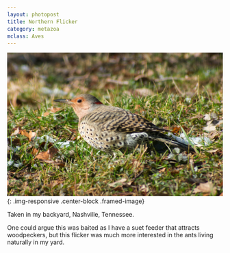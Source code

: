 ```yaml
---
layout: photopost
title: Northern Flicker
category: metazoa
mclass: Aves
---
```


![Northern Flicker](/images/metazoa/20180114_northern_flicker_s.jpg){: .img-responsive .center-block .framed-image}

Taken in my backyard, Nashville, Tennessee.

One could argue this was baited as I have a suet feeder that attracts
woodpeckers, but this flicker was much more interested in the ants
living naturally in my yard.
